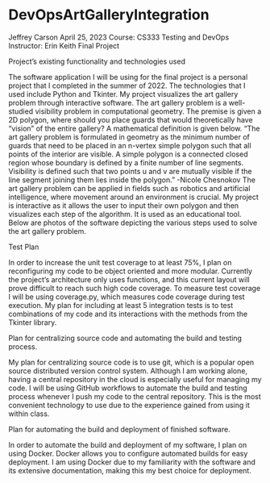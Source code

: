 # DevOpsArtGalleryIntegration

Jeffrey Carson
April 25, 2023
Course: CS333 Testing and DevOps 
Instructor: Erin Keith
Final Project


Project’s existing functionality and technologies used

The software application I will be using for the final project is a personal project that I completed in the summer of 2022. The technologies that I used include Python and Tkinter. My project visualizes the art gallery problem through interactive software. The art gallery problem is a well-studied visibility problem in computational geometry. The premise is given a 2D polygon, where should you place guards that would theoretically have “vision” of the entire gallery? A mathematical definition is given below.
“The art gallery problem is formulated in geometry as the minimum number of guards that need to be placed in an n-vertex simple polygon such that all points of the interior are visible. A simple polygon is a connected closed region whose boundary is defined by a finite number of line segments. Visibility is defined such that two points u and v are mutually visible if the line segment joining them lies inside the polygon.” -Nicole Chesnokov
The art gallery problem can be applied in fields such as robotics and artificial intelligence, where movement around an environment is crucial. My project is interactive as it allows the user to input their own polygon and then visualizes each step of the algorithm. It is used as an educational tool. Below are photos of the software depicting the various steps used to solve the art gallery problem.


Test Plan

In order to increase the unit test coverage to at least 75%, I plan on reconfiguring my code to be object oriented and more modular. Currently the project’s architecture only uses functions, and this current layout will prove difficult to reach such high code coverage. To measure test coverage I will be using coverage.py, which measures code coverage during test execution. My plan for including at least 5 integration tests is to test combinations of my code and its interactions with the methods from the Tkinter library.


Plan for centralizing source code and automating the build and testing process.

My plan for centralizing source code is to use git, which is a popular open source distributed version control system. Although I am working alone, having a central repository in the cloud is especially useful for managing my code. I will be using GitHub workflows to automate the build and testing process whenever I push my code to the central repository. This is the most convenient technology to use due to the experience gained from using it within class.


Plan for automating the build and deployment of finished software.

In order to automate the build and deployment of my software, I plan on using Docker. Docker allows you to configure automated builds for easy deployment. I am using Docker due to my familiarity with the software and its extensive documentation, making this my best choice for deployment.